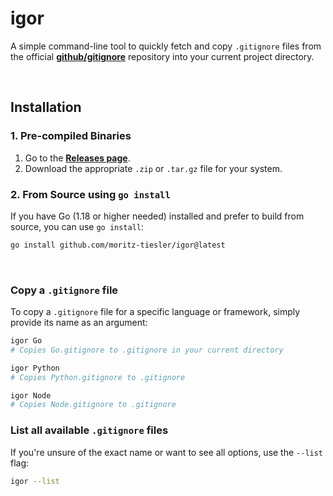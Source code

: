 # igor

A simple command-line tool to quickly fetch and copy `.gitignore` files from the official [**github/gitignore**](https://github.com/github/gitignore) repository into your current project directory.

  

##  Installation

### 1. Pre-compiled Binaries 

1.  Go to the [**Releases page**](https://github.com/moritz-tiesler/igor/releases).
2.  Download the appropriate `.zip` or `.tar.gz` file for your system.

### 2. From Source using `go install`

If you have Go (1.18 or higher needed) installed and prefer to build from source, you can use `go install`:

```bash
go install github.com/moritz-tiesler/igor@latest
```
  

### Copy a `.gitignore` file

To copy a `.gitignore` file for a specific language or framework, simply provide its name as an argument:

```bash
igor Go
# Copies Go.gitignore to .gitignore in your current directory

igor Python
# Copies Python.gitignore to .gitignore

igor Node
# Copies Node.gitignore to .gitignore
```
### List all available `.gitignore` files

If you're unsure of the exact name or want to see all options, use the `--list` flag:

```bash
igor --list
```
